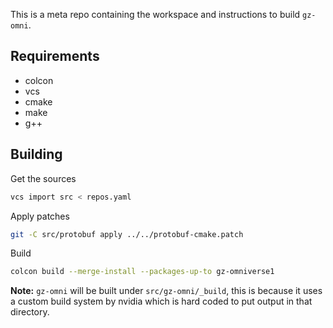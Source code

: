 This is a meta repo containing the workspace and instructions to build `gz-omni`.

## Requirements

* colcon
* vcs
* cmake
* make
* g++

## Building

Get the sources
```bash
vcs import src < repos.yaml
```

Apply patches
```bash
git -C src/protobuf apply ../../protobuf-cmake.patch
```

Build

```bash
colcon build --merge-install --packages-up-to gz-omniverse1
```

**Note:** `gz-omni` will be built under `src/gz-omni/_build`, this is because it uses a custom build system by nvidia which is hard coded to put output in that directory.
